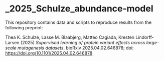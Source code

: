 # _2025_Schulze_abundance-model

This repository contains data and scripts to reproduce results from the following preprint:

Thea K. Schulze, Lasse M. Blaabjerg, Matteo Cagiada, Kresten Lindorff-Larsen (2025) *Supervised learning of protein variant effects across large-scale mutagenesis datasets*. bioRxiv 2025.04.02.646878; doi: https://doi.org/10.1101/2025.04.02.646878
